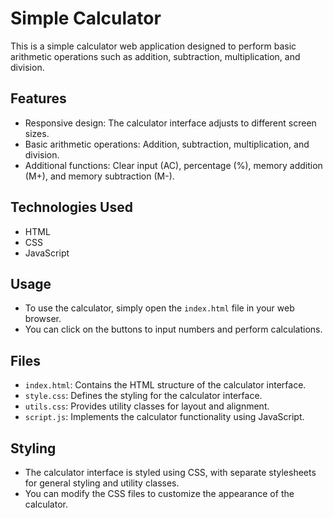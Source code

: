 # Simple Calculator

This is a simple calculator web application designed to perform basic arithmetic operations such as addition, subtraction, multiplication, and division.

## Features

- Responsive design: The calculator interface adjusts to different screen sizes.
- Basic arithmetic operations: Addition, subtraction, multiplication, and division.
- Additional functions: Clear input (AC), percentage (%), memory addition (M+), and memory subtraction (M-).

## Technologies Used

- HTML
- CSS
- JavaScript

## Usage

- To use the calculator, simply open the `index.html` file in your web browser. 
- You can click on the buttons to input numbers and perform calculations.

## Files

- `index.html`: Contains the HTML structure of the calculator interface.
- `style.css`: Defines the styling for the calculator interface.
- `utils.css`: Provides utility classes for layout and alignment.
- `script.js`: Implements the calculator functionality using JavaScript.

## Styling

- The calculator interface is styled using CSS, with separate stylesheets for general styling and utility classes. 
- You can modify the CSS files to customize the appearance of the calculator.

